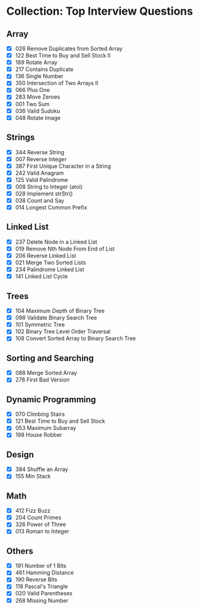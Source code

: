 # Collection: Top Interview Questions

## Array

- [x] 026 Remove Duplicates from Sorted Array
- [x] 122 Best Time to Buy and Sell Stock II
- [x] 189 Rotate Array
- [x] 217 Contains Duplicate
- [x] 136 Single Number
- [x] 350 Intersection of Two Arrays II
- [x] 066 Plus One
- [x] 283 Move Zeroes
- [x] 001 Two Sum
- [x] 036 Valid Sudoku
- [x] 048 Rotate Image

## Strings

- [x] 344 Reverse String
- [x] 007 Reverse Integer
- [x] 387 First Unique Character in a String
- [x] 242 Valid Anagram
- [x] 125 Valid Palindrome
- [x] 008 String to Integer (atoi)
- [x] 028 Implement strStr()
- [x] 038 Count and Say
- [x] 014 Longest Common Prefix

## Linked List

- [x] 237 Delete Node in a Linked List
- [x] 019 Remove Nth Node From End of List
- [x] 206 Reverse Linked List
- [x] 021 Merge Two Sorted Lists
- [x] 234 Palindrome Linked List
- [x] 141 Linked List Cycle

## Trees

- [x] 104 Maximum Depth of Binary Tree
- [x] 098 Validate Binary Search Tree
- [x] 101 Symmetric Tree
- [x] 102 Binary Tree Level Order Traversal
- [x] 108 Convert Sorted Array to Binary Search Tree

## Sorting and Searching

- [x] 088 Merge Sorted Array
- [x] 278 First Bad Version

## Dynamic Programming

- [x] 070 Climbing Stairs
- [x] 121 Best Time to Buy and Sell Stock
- [x] 053 Maximum Subarray
- [x] 198 House Robber

## Design

- [x] 384 Shuffle an Array
- [x] 155 Min Stack

## Math

- [x] 412 Fizz Buzz
- [x] 204 Count Primes
- [x] 326 Power of Three
- [x] 013 Roman to Integer

## Others

- [x] 191 Number of 1 Bits
- [x] 461 Hamming Distance
- [x] 190 Reverse Bits
- [x] 118 Pascal's Triangle
- [x] 020 Valid Parentheses
- [x] 268 Missing Number
